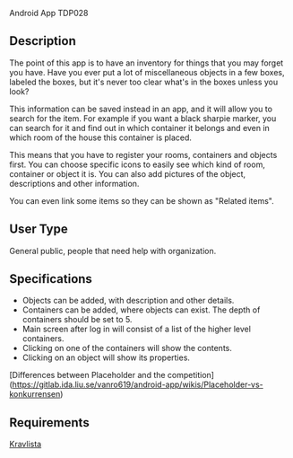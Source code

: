Android App TDP028

Description
---------------

The point of this app is to have an inventory for things that you may forget you have. Have you ever put a lot of miscellaneous objects in a few boxes, labeled the boxes, but it's never too clear what's in the boxes unless you look?

This information can be saved instead in an app, and it will allow you to search for the item. For example if you want a black sharpie marker, you can search for it and find out in which container it belongs and even in which room of the house this container is placed.

This means that you have to register your rooms, containers and objects first. You can choose specific icons to easily see which kind of room, container or object it is. You can also add pictures of the object, descriptions and other information.

You can even link some items so they can be shown as "Related items". 


User Type
-----------

General public, people that need help with organization.


Specifications
-------------
* Objects can be added, with description and other details.
* Containers can be added, where objects can exist. The depth of containers should be set to 5.
* Main screen after log in will consist of a list of the higher level containers.
* Clicking on one of the containers will show the contents.
* Clicking on an object will show its properties.

[Differences between Placeholder and the competition] (https://gitlab.ida.liu.se/vanro619/android-app/wikis/Placeholder-vs-konkurrensen)


Requirements
------------

[Kravlista](https://gitlab.ida.liu.se/vanro619/android-app/wikis/krav.md)


